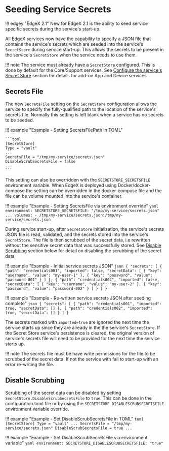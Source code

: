 # Seeding Service Secrets

!!! edgey "EdgeX 2.1"
    New for EdgeX 2.1 is the ability to seed service specific secrets during the service's start-up. 

All EdgeX services now have the capability to specify a JSON file that contains the service's secrets which are seeded into the service's `SecretStore` during service start-up. This allows the secrets to be present in the service's `SecretStore` when the service needs to use them.

!!! note
    The service must already have a `SecretStore` configured. This is done by default for the Core/Support services. See [Configure the service's Secret Store](../Ch-Configuring-Add-On-Services/#configure-the-services-secret-store-to-use) section for details for add-on App and Device services 



## Secrets File

The new `SecretsFile` setting on the `SecretStore` configuration allows the service to specify the fully-qualified path to the location of the service's secrets file. Normally this setting is left blank when a service has no secrets to be seeded.

!!! example "Example - Setting SecretsFilePath in TOML"

    ```toml
    [SecretStore]
    Type = "vault"
    ...
    SecretsFile = "/tmp/my-service/secrets.json"
    DisableScrubSecretsFile = false
    ...
    ```

This setting can also be overridden with the `SECRETSTORE_SECRETSFILE` environment variable. When EdgeX is deployed using Docker/docker-compose the setting can be overridden in the docker-compose file and the file can be volume mounted into the service's container.

!!! example "Example - Setting SecretsFile via environment override"
    ```yaml
    environment:
      SECRETSTORE_SECRETSFILE: "/tmp/my-service/secrets.json"
      ...
    volumes:
    - /tmp/my-service/secrets.json:/tmp/my-service/secrets.json
    ```

During service start-up, after `SecretStore` initialization, the service's secrets JSON file is read, validated, and the secrets stored into the service's `SecretStore`. The file is then scrubbed of the secret data, i.e rewritten without the sensitive secret data that was successfully stored. See [Disable Scrubbing](#disable-scrubbing) section below for detail on disabling the scrubbing of the secret data

!!! example "Example - Initial service secrets JSON"
    ```json
    {
        "secrets": [
            {
                "path": "credentials001",
                "imported": false,
                "secretData": [
                    {
                        "key": "username",
                        "value": "my-user-1"
                    },
                                    {
                        "key": "password",
                        "value": "password-001"
                    }
                ]
            },
            {
                "path": "credentials002",
                "imported": false,
                "secretData": [
                    {
                        "key": "username",
                        "value": "my-user-2"
                    },
                                    {
                        "key": "password",
                        "value": "password-002"
                    }
                ]
            }
        ]
    }
    ```

!!! example "Example - Re-written service secrets JSON after seeding complete"
    ```json
    {
        "secrets": [
            {
                "path": "credentials001",
                "imported": true,
                "secretData": []
            },
            {
                "path": "credentials002",
                "imported": true,
                "secretData": []
            }
        ]
    }
    ```

The secrets marked with `imported=true` are ignored the next time the service starts up since they are already in the the service's `SecretStore`.  If the Secret Store service's persistence is cleared, the original version of service's secrets file will need to be provided for the next time the service starts up.

!!! note
    The secrets file must be have write permissions for the file to be scrubbed of the secret data. If not the service with fail to start-up with an error re-writing the file.

## Disable Scrubbing 

Scrubbing of the secret data can be disabled by setting `SecretStore.DisableScrubSecretsFile` to `true`. This can be done in the configuration.toml file or by using the `SECRETSTORE_DISABLESCRUBSECRETSFILE` environment variable override. 

!!! example "Example - Set DisableScrubSecretsFile in TOML"
    ```toml
    [SecretStore]
    Type = "vault"
    ...
    SecretsFile = "/tmp/my-service/secrets.json"
    DisableScrubSecretsFile = true
    ...
    ```

!!! example "Example - Set DisableScrubSecretsFile via environment variable"
    ```yaml
    environment:
      SECRETSTORE_DISABLESCRUBSECRETSFILE: "true"
    ```
